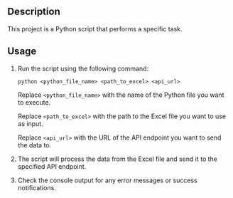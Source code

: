 
## Description

This project is a Python script that performs a specific task.

## Usage

1. Run the script using the following command:

    ```shell
    python <python_file_name> <path_to_excel> <api_url>
    ```

    Replace `<python_file_name>` with the name of the Python file you want to execute.

    Replace `<path_to_excel>` with the path to the Excel file you want to use as input.

    Replace `<api_url>` with the URL of the API endpoint you want to send the data to.

6. The script will process the data from the Excel file and send it to the specified API endpoint.

7. Check the console output for any error messages or success notifications.

